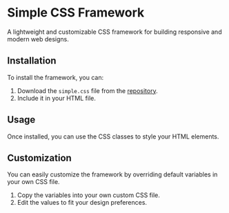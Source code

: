 # Simple CSS Framework

A lightweight and customizable CSS framework for building responsive and modern web designs.

## Installation

To install the framework, you can:

1. Download the `simple.css` file from the [repository](https://github.com/liu00635/simple-css-framework).
2. Include it in your HTML file.


## Usage
Once installed, you can use the CSS classes to style your HTML elements.

## Customization
You can easily customize the framework by overriding default variables in your own CSS file.

1. Copy the variables into your own custom CSS file.
2. Edit the values to fit your design preferences.







